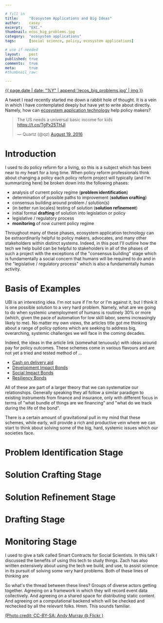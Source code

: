 ```yaml
---

# fill in
title:     "Ecosystem Applications and Big Ideas"
author:    casey
excerpt:   "EXC."
thumbnail: ecos_big_problems.jpg
category:  "ecosystem applications"
tags:      [social science, policy, ecosystem applications]

# use if needed
layout:    post
published: true
comments:  true
meta:      true
#thumbnail_raw:

---
```



[{{ page.date | date: "%Y" | append:'/ecos_big_problems.jpg' | img }}](https://www.flickr.com/photos/andybadger/8393597176/)

A tweet I read recently started me down a rabbit hole of thought. It is a vein in which I have contemplated deeply but have yet to write about directly. Namely, how can [ecosystem application technology](https://db.erisindustries.com/eris/2016/06/05/ecosystem-applications/) help policy makers?

<blockquote class="twitter-tweet" data-lang="en"><p lang="en" dir="ltr">The US needs a universal basic income for kids <a href="https://t.co/TgPx25THJl">https://t.co/TgPx25THJl</a></p>&mdash; Quartz (@qz) <a href="https://twitter.com/qz/status/766665861688090624">August 19, 2016</a></blockquote>
<script async src="//platform.twitter.com/widgets.js" charset="utf-8"></script>

# Introduction

I used to do policy reform for a living, so this is a subject which has been near to my heart for a long time. When policy reform professionals think about changing a policy each policy reform project will typically (and I'm summarizing here) be broken down into the following phases:

* analysis of current policy regime (**problem identification**)
* determination of possible paths to improvement (**solution crafting**)
* consensus building around problem / solution(s)
* (in better run locales) testing of solution (**solution refinement**)
* initial formal **drafting** of solution into legislation or policy
* legislative / regulatory process
* **monitoring** of now current policy regime

Throughout many of these phases, ecosystem application technology can be extraordinarily helpful to policy makers, advocates, and many other stakeholders within distinct systems. Indeed, in this post I'll outline how the tech we help build can be helpful to stakeholders in all of the phases of such a project with the exceptions of the "consensus building" stage which is fundamentally a social concern that humans will be required to do and in the "legislative / regulatory process" which is also a fundamentally human activity.

# Basis of Examples

UBI is an interesting idea. I'm not sure if I'm for or I'm against it, but I think it is one possible solution to a very hard problem. Namely, what are we going to do when systemic unemployment of humans is routinely 30% or more (which, given the pace of automation for low skill labor, seems increasingly likely to me). No matter my own views, the articles title got me thinking about a range of policy options which are seeking to address big, overarching, systemic challenges we will face in the coming decades.

Indeed, the ideas in the article link (somewhat tenuously) with ideas around pay for policy outcomes. These schemes come in various flavours and are not yet a tried and tested method of ...

* [Cash on delivery aid](http://www.cgdev.org/initiative/cash-delivery-aid)
* [Development Impact Bonds](http://www.worldbank.org/en/news/feature/2015/12/21/results-focused-impact-bonds-can-improve-development-outcomes-by-involving-the-private-sector)
* [Social Impact Bonds](http://www.rand.org/randeurope/research/projects/social-impact-bonds.html)
* [Resiliency Bonds](http://www.canadianunderwriter.ca/insurance/how-transitioning-from-cat-bonds-to-resilience-bonds-can-reduce-insurance-costs-1003934087/)

All of these are part of a larger theory that we can systematize our relationships. Generally speaking they all follow a similar paradigm to existing instruments from finance and insurance, only with different focus in terms of "what bundle of things are we financing" and "what do we track during the life of the bond".

There is a certain amount of gravitational pull in my mind that these schemes, while early, will provide a rich and productive vein where we can start to think about solving some of the big, hard, systemic issues which our societies face.

# Problem Identification Stage



# Solution Crafting Stage

# Solution Refinement Stage

# Drafting Stage

# Monitoring Stage

I used to give a talk called Smart Contracts for Social Scientists. In this talk I discussed the benefits of using this tech to study things. Zach has also written extensively about using the tech we build, and use, to assist science in its pursuit of solving some very hard problems. Both of these lines of thinking are

So what's the thread between these lines? Groups of diverse actors getting together. Agreeing on a framework in which they will record event data collectively. And agreeing on a shared space for distributing static content. And agreeing on a computational backend which will be checked and rechecked by all the relevant folks. Hmm. This sounds familiar.

[(Photo credit: CC-BY-SA: Andy Murray @ Flickr )](https://www.flickr.com/photos/andybadger/)
